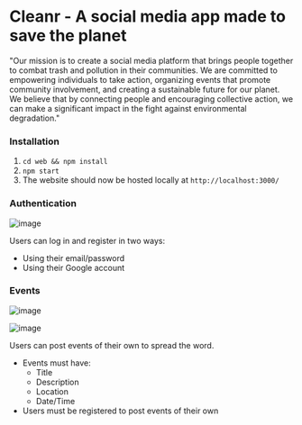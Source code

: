 # Cleanr - A social media app made to save the planet

"Our mission is to create a social media platform that brings people together to combat trash and pollution in their communities. We are committed to empowering individuals to take action, organizing events that promote community involvement, and creating a sustainable future for our planet. We believe that by connecting people and encouraging collective action, we can make a significant impact in the fight against environmental degradation."

### Installation
1. `cd web && npm install`
2. `npm start`
3. The website should now be hosted locally at `http://localhost:3000/`

### Authentication

![image](https://user-images.githubusercontent.com/49174829/229359119-717a407f-7a7c-4cf1-924e-cd0c97f13ab5.png)

Users can log in and register in two ways:
- Using their email/password
- Using their Google account

### Events

![image](https://user-images.githubusercontent.com/49174829/229359004-0b1eb2da-53fb-4414-b4e3-45cba89b5e8f.png)

![image](https://user-images.githubusercontent.com/49174829/229359155-1c3f3a8b-1d82-490a-be2b-3c67e21ca0bc.png)

Users can post events of their own to spread the word.
- Events must have:
    * Title
    * Description
    * Location
    * Date/Time
- Users must be registered to post events of their own
